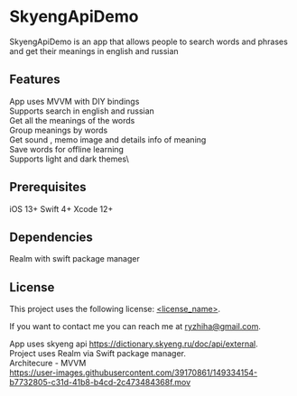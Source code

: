 # SkyengApiDemo

SkyengApiDemo is an app that allows people to search words and phrases and get their meanings in english and russian

## Features
App uses MVVM with DIY bindings\
Supports search in english and russian\
Get all the meanings of the words\
Group meanings by words\
Get sound , memo image and details info of meaning\
Save words for offline learning\
Supports light and dark themes\
## Prerequisites

iOS 13+
Swift 4+
Xcode 12+

## Dependencies
Realm with swift package manager


## License
<!--- If you're not sure which open license to use see https://choosealicense.com/--->

This project uses the following license: [<license_name>](<link>).

If you want to contact me you can reach me at <ryzhiha@gmail.com>.


App uses skyeng api https://dictionary.skyeng.ru/doc/api/external. \
Project uses Realm via Swift package manager. \
Architecure - MVVM \
https://user-images.githubusercontent.com/39170861/149334154-b7732805-c31d-41b8-b4cd-2c473484368f.mov

